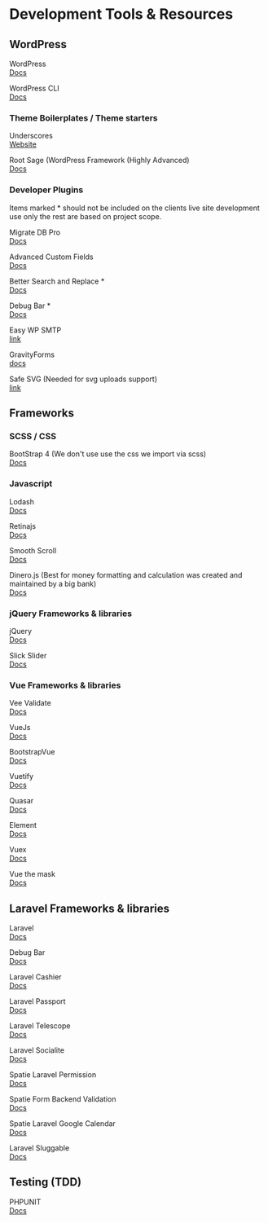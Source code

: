 # Development Tools & Resources

## WordPress

WordPress    
[Docs](https://codex.wordpress.org/Developer_Documentation)

WordPress CLI    
[Docs](https://wp-cli.org/)

### Theme Boilerplates / Theme starters

Underscores  
[Website](https://underscores.me/)

Root Sage (WordPress Framework (Highly Advanced)     
[Docs](https://roots.io/sage/)

### Developer Plugins
Items marked * should not be included on the clients live site development use only the rest are based on project scope.

Migrate DB Pro    
[Docs](https://deliciousbrains.com/wp-migrate-db-pro/)

Advanced Custom Fields            
[Docs](https://www.advancedcustomfields.com/)

Better Search and Replace *      
[Docs](https://wordpress.org/plugins/better-search-replace/)

Debug Bar *     
[Docs](https://wordpress.org/plugins/debug-bar/)

Easy WP SMTP    
[link](https://wordpress.org/plugins/easy-wp-smtp/)

GravityForms    
[docs](https://docs.gravityforms.com/)

Safe SVG (Needed for svg uploads support)     
[link](https://wordpress.org/plugins/safe-svg/)

## Frameworks

### SCSS / CSS

BootStrap 4 (We don't use use the css we import via scss)   
[Docs](https://getbootstrap.com/docs/4.3/getting-started/introduction/)

### Javascript

Lodash    
[Docs](https://lodash.com/)

Retinajs    
[Docs](http://imulus.github.io/retinajs/)

Smooth Scroll       
[Docs](https://github.com/cferdinandi/smooth-scroll)

Dinero.js (Best for money formatting and calculation was created and maintained by a big bank)    
[Docs](https://sarahdayan.github.io/dinero.js/)


### jQuery Frameworks & libraries

jQuery    
[Docs](https://jquery.com/)

Slick Slider    
[Docs](https://kenwheeler.github.io/slick/)


### Vue Frameworks & libraries

Vee Validate    
[Docs](https://baianat.github.io/vee-validate/)

VueJs    
[Docs](https://bootstrap-vue.js.org/docs)

BootstrapVue    
[Docs](https://bootstrap-vue.js.org/docs)

Vuetify    
[Docs](https://vuetifyjs.com/en/getting-started/quick-start)

Quasar    
[Docs](https://quasar.dev/start/pick-quasar-flavour)

Element    
[Docs](https://element.eleme.io/#/en-US)

Vuex    
[Docs](https://vuex.vuejs.org/guide/)

Vue the mask    
[Docs](https://vuejs-tips.github.io/vue-the-mask/)

## Laravel Frameworks & libraries

Laravel    
[Docs](https://laravel.com/docs/)

Debug Bar    
[Docs](https://github.com/barryvdh/laravel-debugbar)

Laravel Cashier    
[Docs](https://laravel.com/docs/billing)

Laravel Passport    
[Docs](https://laravel.com/docs/passport)

Laravel Telescope    
[Docs](https://laravel.com/docs/telescope)

Laravel Socialite    
[Docs](https://laravel.com/docs/socialite)

Spatie Laravel Permission    
[Docs](https://github.com/spatie/laravel-permission)

Spatie Form  Backend Validation    
[Docs](https://github.com/spatie/form-backend-validation)

Spatie Laravel Google Calendar    
[Docs](https://github.com/spatie/laravel-google-calendar)

Laravel Sluggable    
[Docs](https://github.com/spatie/laravel-sluggable)

## Testing (TDD)

PHPUNIT    
[Docs](https://phpunit.readthedocs.io/en/)   

